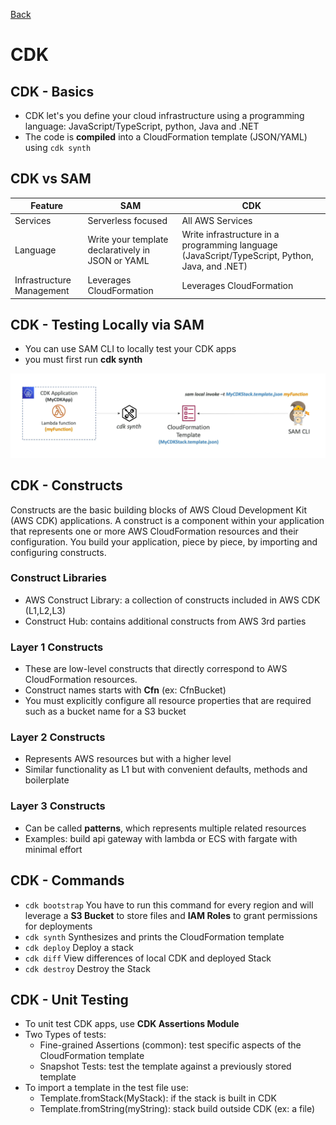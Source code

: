 [Back](./AWS.md)

# CDK

## CDK - Basics

- CDK let's you define your cloud infrastructure using a programming language: JavaScript/TypeScript, python, Java and .NET
- The code is **compiled** into a CloudFormation template (JSON/YAML) using `cdk synth`

## CDK vs SAM

| Feature                   | SAM                                               | CDK                                                                                            |
| ------------------------- | ------------------------------------------------- | ---------------------------------------------------------------------------------------------- |
| Services                  | Serverless focused                                | All AWS Services                                                                               |
| Language                  | Write your template declaratively in JSON or YAML | Write infrastructure in a programming language (JavaScript/TypeScript, Python, Java, and .NET) |
| Infrastructure Management | Leverages CloudFormation                          | Leverages CloudFormation                                                                       |

## CDK - Testing Locally via SAM

- You can use SAM CLI to locally test your CDK apps
- you must first run **cdk synth**

![cdk + sam](./assets/65.png)

## CDK - Constructs

Constructs are the basic building blocks of AWS Cloud Development Kit (AWS CDK) applications. A construct is a component within your application that represents one or more AWS CloudFormation resources and their configuration. You build your application, piece by piece, by importing and configuring constructs.

### Construct Libraries

- AWS Construct Library: a collection of constructs included in AWS CDK (L1,L2,L3)
- Construct Hub: contains additional constructs from AWS 3rd parties

### Layer 1 Constructs

- These are low-level constructs that directly correspond to AWS CloudFormation resources.
- Construct names starts with **Cfn** (ex: CfnBucket)
- You must explicitly configure all resource properties that are required such as a bucket name for a S3 bucket

### Layer 2 Constructs

- Represents AWS resources but with a higher level
- Similar functionality as L1 but with convenient defaults, methods and boilerplate

### Layer 3 Constructs

- Can be called **patterns**, which represents multiple related resources
- Examples: build api gateway with lambda or ECS with fargate with minimal effort

## CDK - Commands

- `cdk bootstrap` You have to run this command for every region and will leverage a **S3 Bucket** to store files and **IAM Roles** to grant permissions for deployments
- `cdk synth` Synthesizes and prints the CloudFormation template
- `cdk deploy` Deploy a stack
- `cdk diff` View differences of local CDK and deployed Stack
- `cdk destroy` Destroy the Stack

## CDK - Unit Testing

- To unit test CDK apps, use **CDK Assertions Module**
- Two Types of tests:
  - Fine-grained Assertions (common): test specific aspects of the CloudFormation template
  - Snapshot Tests: test the template against a previously stored template
- To import a template in the test file use:
  - Template.fromStack(MyStack): if the stack is built in CDK
  - Template.fromString(myString): stack build outside CDK (ex: a file)

